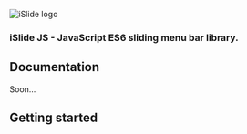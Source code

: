 ![iSlide logo](https://user-images.githubusercontent.com/70112799/155586547-842f3ffc-a45c-432f-ac18-0dbbc54a8ea3.png)

### iSlide JS - JavaScript ES6 sliding menu bar library.

## Documentation

Soon...

## Getting started
